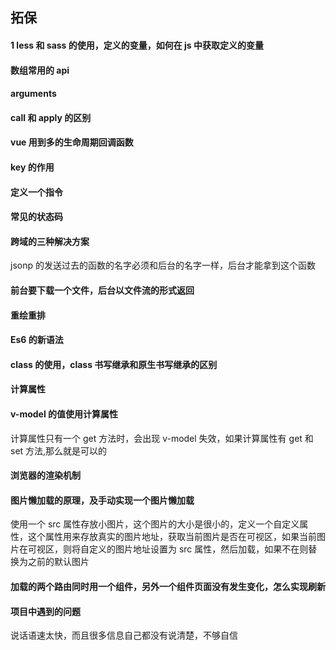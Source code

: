 ## 拓保

#### 1 less 和 sass 的使用，定义的变量，如何在 js 中获取定义的变量

#### 数组常用的 api

#### arguments

#### call 和 apply 的区别

#### vue 用到多的生命周期回调函数

#### key 的作用

#### 定义一个指令

#### 常见的状态码

#### 跨域的三种解决方案

jsonp 的发送过去的函数的名字必须和后台的名字一样，后台才能拿到这个函数

#### 前台要下载一个文件，后台以文件流的形式返回

#### 重绘重排

#### Es6 的新语法

#### class 的使用，class 书写继承和原生书写继承的区别

#### 计算属性

#### v-model 的值使用计算属性

计算属性只有一个 get 方法时，会出现 v-model 失效，如果计算属性有 get 和 set 方法,那么就是可以的

#### 浏览器的渲染机制

#### 图片懒加载的原理，及手动实现一个图片懒加载

使用一个 src 属性存放小图片，这个图片的大小是很小的，定义一个自定义属性，这个属性用来存放真实的图片地址，获取当前图片是否在可视区，如果当前图片在可视区，则将自定义的图片地址设置为 src 属性，然后加载，如果不在则替换为之前的默认图片

#### 加载的两个路由同时用一个组件，另外一个组件页面没有发生变化，怎么实现刷新

#### 项目中遇到的问题

说话语速太快，而且很多信息自己都没有说清楚，不够自信
